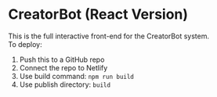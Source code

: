 # CreatorBot (React Version)

This is the full interactive front-end for the CreatorBot system.  
To deploy:

1. Push this to a GitHub repo
2. Connect the repo to Netlify
3. Use build command: `npm run build`
4. Use publish directory: `build`